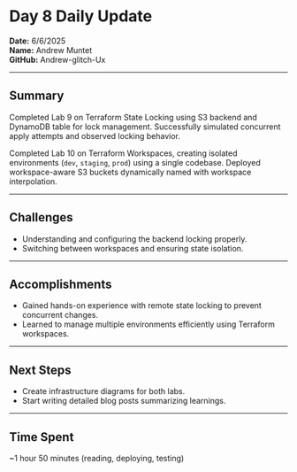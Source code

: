 # Day 8 Daily Update

**Date:** 6/6/2025  
**Name:** Andrew Muntet  
**GitHub:** Andrew-glitch-Ux

---

## Summary

Completed Lab 9 on Terraform State Locking using S3 backend and DynamoDB table for lock management. Successfully simulated concurrent apply attempts and observed locking behavior.

Completed Lab 10 on Terraform Workspaces, creating isolated environments (`dev`, `staging`, `prod`) using a single codebase. Deployed workspace-aware S3 buckets dynamically named with workspace interpolation.

---

## Challenges

- Understanding and configuring the backend locking properly.
- Switching between workspaces and ensuring state isolation.

---

## Accomplishments

- Gained hands-on experience with remote state locking to prevent concurrent changes.
- Learned to manage multiple environments efficiently using Terraform workspaces.

---

## Next Steps

- Create infrastructure diagrams for both labs.
- Start writing detailed blog posts summarizing learnings.

---

## Time Spent

~1 hour 50 minutes (reading, deploying, testing)
